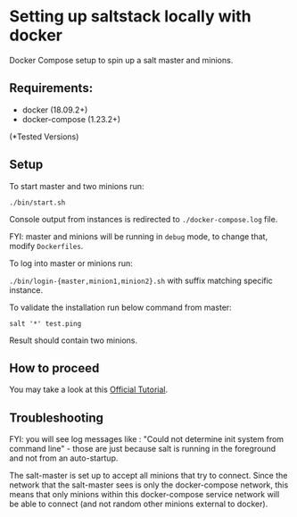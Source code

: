 # Setting up saltstack locally with docker

Docker Compose setup to spin up a salt master and minions.

## Requirements:

- docker (18.09.2+)
- docker-compose (1.23.2+)

(*Tested Versions)

## Setup
To start master and two minions run:

`./bin/start.sh`

Console output from instances is redirected to `./docker-compose.log` file.

FYI: master and minions will be running in `debug` mode, to change that, modify `Dockerfiles`.

To log into master or minions run:

`./bin/login-{master,minion1,minion2}.sh` with suffix matching specific instance.

To validate the installation run below command from master:

`salt '*' test.ping`

Result should contain two minions.

## How to proceed

You may take a look at this [Official Tutorial](https://docs.saltstack.com/en/latest/topics/tutorials/walkthrough.html#sending-the-first-commands).


## Troubleshooting

FYI: you will see log messages like : "Could not determine init system from command line" - those are just because salt is running in the foreground and not from an auto-startup.

The salt-master is set up to accept all minions that try to connect.  Since the network that the salt-master sees is only the docker-compose network, this means that only minions within this docker-compose service network will be able to connect (and not random other minions external to docker).
